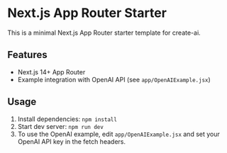 # Next.js App Router Starter

This is a minimal Next.js App Router starter template for create-ai.

## Features

- Next.js 14+ App Router
- Example integration with OpenAI API (see `app/OpenAIExample.jsx`)

## Usage

1. Install dependencies: `npm install`
2. Start dev server: `npm run dev`
3. To use the OpenAI example, edit `app/OpenAIExample.jsx` and set your OpenAI API key in the fetch headers.
